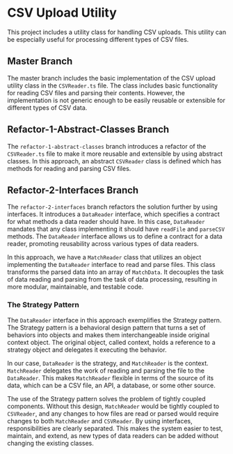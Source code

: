 # CSV Upload Utility

This project includes a utility class for handling CSV uploads. This utility can be especially useful for processing different types of CSV files.

## Master Branch

The master branch includes the basic implementation of the CSV upload utility class in the `CSVReader.ts` file. The class includes basic functionality for reading CSV files and parsing their contents. However, the implementation is not generic enough to be easily reusable or extensible for different types of CSV data.

## Refactor-1-Abstract-Classes Branch

The `refactor-1-abstract-classes` branch introduces a refactor of the `CSVReader.ts` file to make it more reusable and extensible by using abstract classes. In this approach, an abstract `CSVReader` class is defined which has methods for reading and parsing CSV files.

## Refactor-2-Interfaces Branch

The `refactor-2-interfaces` branch refactors the solution further by using interfaces. It introduces a `DataReader` interface, which specifies a contract for what methods a data reader should have. In this case, `DataReader` mandates that any class implementing it should have `readFile` and `parseCSV` methods. The `DataReader` interface allows us to define a contract for a data reader, promoting reusability across various types of data readers.

In this approach, we have a `MatchReader` class that utilizes an object implementing the `DataReader` interface to read and parse files. This class transforms the parsed data into an array of `MatchData`. It decouples the task of data reading and parsing from the task of data processing, resulting in more modular, maintainable, and testable code.

### The Strategy Pattern

The `DataReader` interface in this approach exemplifies the Strategy pattern. The Strategy pattern is a behavioral design pattern that turns a set of behaviors into objects and makes them interchangeable inside original context object. The original object, called context, holds a reference to a strategy object and delegates it executing the behavior.

In our case, `DataReader` is the strategy, and `MatchReader` is the context. `MatchReader` delegates the work of reading and parsing the file to the `DataReader`. This makes `MatchReader` flexible in terms of the source of its data, which can be a CSV file, an API, a database, or some other source.

The use of the Strategy pattern solves the problem of tightly coupled components. Without this design, `MatchReader` would be tightly coupled to `CSVReader`, and any changes to how files are read or parsed would require changes to both `MatchReader` and `CSVReader`. By using interfaces, responsibilities are clearly separated. This makes the system easier to test, maintain, and extend, as new types of data readers can be added without changing the existing classes.
